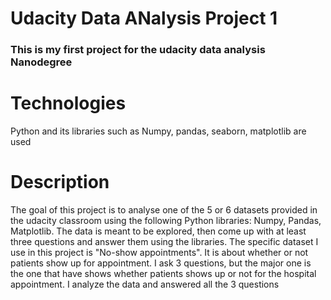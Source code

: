 # Udacity Data ANalysis Project 1

### This is my first project for the udacity data analysis Nanodegree

# Technologies
Python and its libraries such as Numpy, pandas, seaborn, matplotlib are used

# Description
The goal of this project is to analyse one of the 5 or 6 datasets provided in the udacity classroom using
the following Python libraries: Numpy, Pandas, Matplotlib. The data is meant to be explored, then come up with at least three questions and answer them using the libraries. The specific dataset I use in this project is "No-show appointments". It is about whether or not patients show up for appointment. I ask 3 questions, but the major one is the one that have shows whether patients shows up or not for the hospital appointment. I analyze the data and answered all the 3 questions
